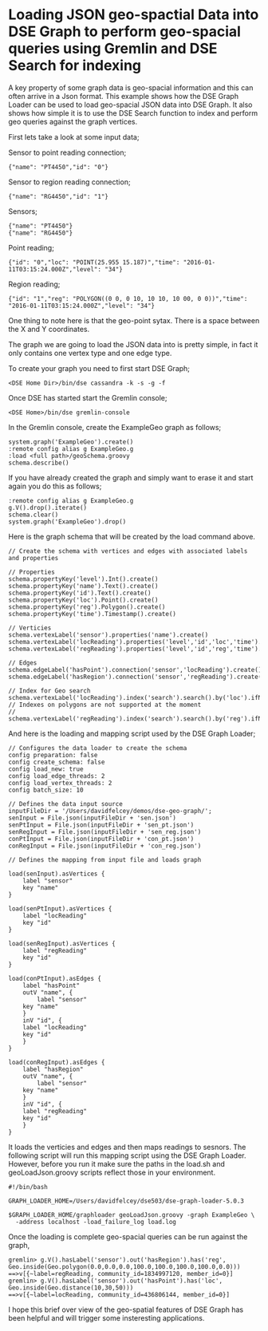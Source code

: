 # Loading JSON geo-spactial Data into DSE Graph to perform geo-spacial queries using Gremlin and DSE Search for indexing

A key property of some graph data is geo-spacial information and this can often arrive in a Json format. This example shows how the DSE Graph Loader can be used to load geo-spacial JSON data into DSE Graph. It also shows how simple it is to use the DSE Search function to index and perform geo queries against the graph vertices.

First lets take a look at some input data;

Sensor to point reading connection;
```
{"name": "PT4450","id": "0"}
```
Sensor to region reading connection;
```
{"name": "RG4450","id": "1"}
```
Sensors;
```
{"name": "PT4450"}
{"name": "RG4450"}
```
Point reading;
```
{"id": "0","loc": "POINT(25.955 15.187)","time": "2016-01-11T03:15:24.000Z","level": "34"}
```
Region reading;
```
{"id": "1","reg": "POLYGON((0 0, 0 10, 10 10, 10 00, 0 0))","time": "2016-01-11T03:15:24.000Z","level": "34"}
```
One thing to note here is that the geo-point sytax. There is a space between the X and Y coordinates.

The graph we are going to load the JSON data into is pretty simple, in fact it only contains one vertex type and one edge type.

To create your graph you need to first start DSE Graph;
```
<DSE Home Dir>/bin/dse cassandra -k -s -g -f
```
Once DSE has started start the Gremlin console;
```
<DSE Home>/bin/dse gremlin-console
```
In the Gremlin console, create the ExampleGeo graph as follows;
```
system.graph('ExampleGeo').create()
:remote config alias g ExampleGeo.g
:load <full path>/geoSchema.groovy
schema.describe()
```
If you have already created the graph and simply want to erase it and start again you do this as follows;
```
:remote config alias g ExampleGeo.g
g.V().drop().iterate()
schema.clear()
system.graph('ExampleGeo').drop()
```
Here is the graph schema that will be created by the load command above.
```
// Create the schema with vertices and edges with associated labels and properties
 
// Properties
schema.propertyKey('level').Int().create()
schema.propertyKey('name').Text().create()
schema.propertyKey('id').Text().create()
schema.propertyKey('loc').Point().create()
schema.propertyKey('reg').Polygon().create()
schema.propertyKey('time').Timestamp().create()
 
// Verticies 
schema.vertexLabel('sensor').properties('name').create()
schema.vertexLabel('locReading').properties('level','id','loc','time').create()
schema.vertexLabel('regReading').properties('level','id','reg','time').create()

// Edges 
schema.edgeLabel('hasPoint').connection('sensor','locReading').create()
schema.edgeLabel('hasRegion').connection('sensor','regReading').create()

// Index for Geo search
schema.vertexLabel('locReading').index('search').search().by('loc').ifNotExists().add()
// Indexes on polygons are not supported at the moment 
// schema.vertexLabel('regReading').index('search').search().by('reg').ifNotExists().add()
```
And here is the loading and mapping script used by the DSE Graph Loader;
```
// Configures the data loader to create the schema
config preparation: false 
config create_schema: false 
config load_new: true
config load_edge_threads: 2 
config load_vertex_threads: 2 
config batch_size: 10
 
// Defines the data input source 
inputFileDir = '/Users/davidfelcey/demos/dse-geo-graph/';
senInput = File.json(inputFileDir + 'sen.json')
senPtInput = File.json(inputFileDir + 'sen_pt.json')
senRegInput = File.json(inputFileDir + 'sen_reg.json')
conPtInput = File.json(inputFileDir + 'con_pt.json')
conRegInput = File.json(inputFileDir + 'con_reg.json')

// Defines the mapping from input file and loads graph

load(senInput).asVertices {
    label "sensor"
    key "name"
}

load(senPtInput).asVertices {
    label "locReading"
    key "id"
}

load(senRegInput).asVertices {
    label "regReading"
    key "id"
}

load(conPtInput).asEdges {
    label "hasPoint"
    outV "name", {
        label "sensor"
	key "name"
    }
    inV "id", {
	label "locReading"
	key "id" 
    }
}
	
load(conRegInput).asEdges {
    label "hasRegion"
    outV "name", {
        label "sensor"
	key "name"
    }
    inV "id", {
	label "regReading"
	key "id" 
    }
}
```	
It loads the verticies and edges and then maps readings to sesnors. The following script will run this mapping script using the DSE Graph Loader. However, before you run it make sure the paths in the load.sh and geoLoadJson.groovy scripts reflect those in your environment.
```
#!/bin/bash

GRAPH_LOADER_HOME=/Users/davidfelcey/dse503/dse-graph-loader-5.0.3

$GRAPH_LOADER_HOME/graphloader geoLoadJson.groovy -graph ExampleGeo \
  -address localhost -load_failure_log load.log
```
Once the loading is complete geo-spacial queries can be run against the graph,
```
gremlin> g.V().hasLabel('sensor').out('hasRegion').has('reg', Geo.inside(Geo.polygon(0.0,0.0,0.0,100.0,100.0,100.0,100.0,0.0)))
==>v[{~label=regReading, community_id=1834997120, member_id=0}]
gremlin> g.V().hasLabel('sensor').out('hasPoint').has('loc', Geo.inside(Geo.distance(10,30,50)))
==>v[{~label=locReading, community_id=436806144, member_id=0}]
```
I hope this brief over view of the geo-spatial features of DSE Graph has been helpful and will trigger some insteresting applications.

